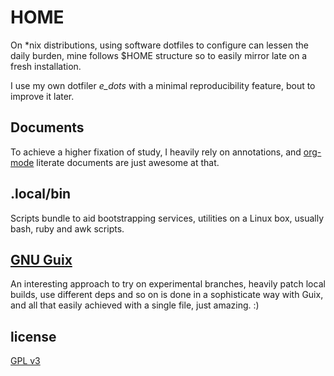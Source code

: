 # HOME
  On *nix distributions, using software dotfiles to configure can lessen the daily
  burden, mine follows $HOME structure so to easily mirror late on a fresh
  installation.
  
  I use my own dotfiler *e_dots* with a minimal reproducibility feature, bout to improve it later.
     
## Documents
  To achieve a higher fixation of study, I heavily rely on annotations, and [org-mode](https://www.orgmode.org/features.html)  literate documents are just awesome at that.

## .local/bin 
  Scripts bundle to aid bootstrapping services, utilities on a Linux box, 
  usually bash, ruby and awk scripts.

## [GNU Guix](https://gnu.guix.org/)
  An interesting approach to try on experimental branches, heavily patch local builds, use different deps and so on is done in a sophisticate way with Guix, and all that easily achieved with a single file, just amazing. :)

## license
  [GPL v3](https://www.gnu.org/licenses/gpl-3.0.en.html)

